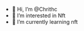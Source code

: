 - 👋 Hi, I’m @Chrithc
- 👀 I’m interested in Nft
- 🌱 I’m currently learning nft


<!---
Chrithc/Chrithc is a ✨ special ✨ repository because its `README.md` (this file) appears on your GitHub profile.
You can click the Preview link to take a look at your changes.
--->
